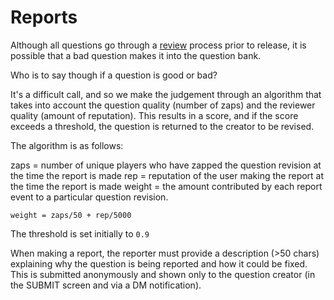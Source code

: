 # Reports

Although all questions go through a [review](/review.md) process prior to release, it is possible that a bad question makes it into the question bank.

Who is to say though if a question is good or bad?

It's a difficult call, and so we make the judgement through an algorithm that takes into account the question quality (number of zaps) and the reviewer quality (amount of reputation). This results in a score, and if the score exceeds a threshold, the question is returned to the creator to be revised.

The algorithm is as follows:

zaps = number of unique players who have zapped the question revision at the time the report is made
rep = reputation of the user making the report at the time the report is made
weight = the amount contributed by each report event to a particular question revision.

`weight = zaps/50 + rep/5000`

The threshold is set initially to `0.9`

When making a report, the reporter must provide a description (>50 chars) explaining why the question is being reported and how it could be fixed.  This is submitted anonymously and shown only to the question creator (in the SUBMIT screen and via a DM notification).

